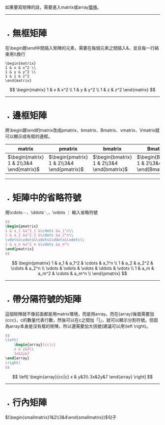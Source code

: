 如果要寫矩陣的話，需要進入matrix或array[環境](obsidian://open?vault=kuku_s_note&file=%E7%A8%8B%E5%BC%8F%E8%AA%9E%E8%A8%80%2FLatex%2F%E8%AA%9E%E6%B3%95%E8%A1%A8%2Fbegin...end)。
- - -
- # 無框矩陣
在\\begin跟\\end中間插入矩陣的元素，需要在每個元素之間插入&，並且每一行結束用\\\\換行
```
\begin{matrix}
1 & x & x^2 \\
1 & y & y^2 \\
1 & z & z^2 
\end{matrix}
```
$$
\begin{matrix}
1 & x & x^2 \\
1 & y & y^2 \\
1 & z & z^2  
\end{matrix}
$$
- - -
- # 邊框矩陣
將\\begin跟\\end的matrix改成pmatrix、bmatrix、Bmatrix、vmatrix、Vmatrix就可以顯示成有框的邊框。

| matrix                                   | pmatrix                                    | bmatrix                                    | Bmatrix                                    | vmatrix                                    | Vmatrix                                    |
| ---------------------------------------- | ------------------------------------------ | ------------------------------------------ | ------------------------------------------ | ------------------------------------------ | ------------------------------------------ |
| $\begin{matrix} 1 & 2\\3&4 \end{matrix}$ | $\begin{pmatrix} 1 & 2\\3&4 \end{pmatrix}$ | $\begin{bmatrix} 1 & 2\\3&4 \end{bmatrix}$ | $\begin{Bmatrix} 1 & 2\\3&4 \end{Bmatrix}$ | $\begin{vmatrix} 1 & 2\\3&4 \end{vmatrix}$ | $\begin{Vmatrix} 1 & 2\\3&4 \end{Vmatrix}$ |
- - - 
- # 矩陣中的省略符號
用\\cdots$\cdots$、\\ddots$\ddots$、\\vdots $\vdots$  輸入省略符號
```latex
$$
\begin{pmatrix}
1 & a_1 &a^2_1 &\cdots &a_1^n\\
1 & a_2 &a^2_2 &\cdots &a_2^n\\
\vdots&\vdots&\vdots&\ddots&\vdots\\
1 & a_m &a^2_m &\cdots &a_m^n
\end{pmatrix}
$$
```
$$
\begin{pmatrix} 1 & a_1 & a_1^2 & \cdots & a_1^n \\ 1 & a_2 & a_2^2 & \cdots & a_2^n \\ \vdots & \vdots & \vdots & \ddots & \vdots \\ 1 & a_m & a_m^2 & \cdots & a_m^n \\ \end{pmatrix} 
$$
- - -
- # 帶分隔符號的矩陣
這個矩陣就不像前面都是用matrix環境，而是用array。而在{array}後面需要加{ccc}，c的數量代表行數，然後可以在c之間加「|」，就可以顯示分割符號。但因為array本身是沒有框的矩陣，所以還需要加大括號(建議可以用\\left \\right)。
```latex
$$
\left[
	\begin{array}{cc|c}
	x & y&3\\
	3x&2y&7
\end{array}
\right]
$$
```
$$
\left[
	\begin{array}{cc|c}
	x & y&3\\
	3x&2y&7
\end{array}
\right]
$$
- - -
- # 行內矩陣
$(\begin{smallmatrix}1&2\\3&4\end{smallmatrix})$句子
